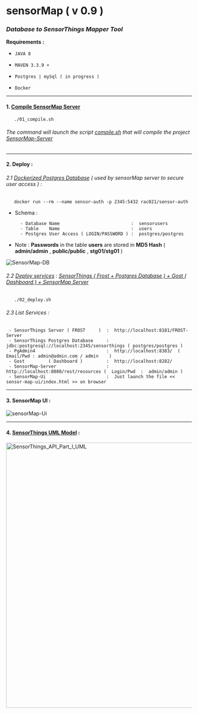 # sensorMap ( v 0.9 )
### *Database to SensorThings Mapper Tool*

**Requirements :**

-    `JAVA 8`  

-    ` MAVEN 3.3.9 + `
   
-    `Postgres | mySql ( in progress ) `

-    `Docker`

---

#### 1. [Compile SensorMap Server](https://github.com/ecoinfo-ore/sensor-map/blob/master/01_compile.sh)  

```
   ./01_compile.sh
```
###### *The command will launch the script [compile.sh](https://github.com/ecoinfo-ore/sensor-map/blob/master/sensor-map-server/compile.sh) that will compile the project [SensorMap-Server](https://github.com/ecoinfo-ore/sensor-map/tree/master/sensor-map-server/sensor-map)*
-------

#### 2. Deploy :

###### 2.1 [Dockerized Postgres Database](https://hub.docker.com/repository/docker/rac021/sensor-auth) ( used by sensorMap server to secure user access ) :

```
   docker run --rm --name sensor-auth -p 2345:5432 rac021/sensor-auth 
```

 - Schema :
 
         - Database Name                           :  sensorusers
         - Table    Name                           :  users
         - Postgres User Access ( LOGIN/PASSWORD ) :  postgres/postgres 
 
 - Note : **Passwords** in the table **users** are stored in **MD5 Hash** ( **admin/admin** , **public/public** , **stg01/stg01** )

 ![SensorMap-DB](https://user-images.githubusercontent.com/37690220/78401513-32ee3580-75f9-11ea-8c52-b5211d24d4a8.png)
    
    
###### 2.2 [Deploy services](https://github.com/ecoinfo-ore/sensor-map/blob/master/02_deploy.sh) : [SensorThings ( Frost + Postgres Database ) + Gost ( Dashboard ) + SensorMap Server](https://github.com/ecoinfo-ore/sensor-map/blob/master/sensorThings-impl/FROST/docker-compose.yaml)

```  
   ./02_deploy.sh
```

###### 2.3 List Services :
 
     - SensorThings Server ( FROST     )  :  http://localhost:8181/FROST-Server 
     - SensorThings Postgres Database     :  jdbc:postgresql://localhost:2345/sensorthings ( postgres/postgres )
     - PgAdmin4                           :  http://localhost:8383/  (  Email/Pwd : admin@admin.com / admin    )
     - Gost         ( Dashboard )         :  http://localhost:8282/
     - SensorMap-Server                   :  http://localhost:8080/rest/resources (  Login/Pwd  :  admin/admin )
     - SensorMap-Ui                       :  Just launch the file << sensor-map-ui/index.html >> on browser 
         
-------

#### 3. SensorMap UI :

![sensorMap-Ui](https://user-images.githubusercontent.com/37690220/78403329-79915f00-75fc-11ea-8d14-c5c01fe3ef23.jpg)

-------

#### 4. [SensorThings UML Model](https://developers.sensorup.com/docs/#introduction) :

<img width="720" alt="SensorThings_API_Part_I_UML" src="https://user-images.githubusercontent.com/37690220/78402076-464dd080-75fa-11ea-857e-a8f4b8462349.png">

